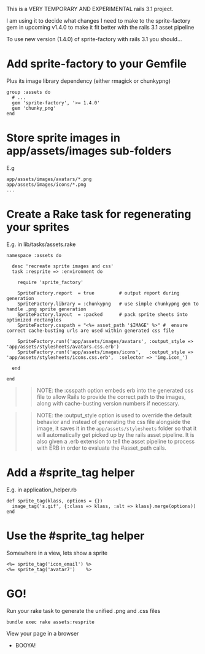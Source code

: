 This is a VERY TEMPORARY AND EXPERIMENTAL rails 3.1 project.

I am using it to decide what changes I need to make to the sprite-factory
gem in upcoming v1.4.0 to make it fit better with the rails 3.1 asset pipeline

To use new version (1.4.0) of sprite-factory with rails 3.1 you should...

Add sprite-factory to your Gemfile
==================================

Plus its image library dependency (either rmagick or chunkypng)

    group :assets do
      # ...
      gem 'sprite-factory', '>= 1.4.0'
      gem 'chunky_png'
    end

Store sprite images in app/assets/images sub-folders
====================================================

E.g

    app/assets/images/avatars/*.png
    app/assets/images/icons/*.png
    ...

Create a Rake task for regenerating your sprites
================================================

E.g. in lib/tasks/assets.rake

    namespace :assets do

      desc 'recreate sprite images and css'
      task :resprite => :environment do 
        
        require 'sprite_factory'
        
        SpriteFactory.report  = true         # output report during generation
        SpriteFactory.library = :chunkypng   # use simple chunkypng gem to handle .png sprite generation
        SpriteFactory.layout  = :packed      # pack sprite sheets into optimized rectangles
        SpriteFactory.csspath = "<%= asset_path '$IMAGE' %>" #  ensure correct cache-busting urls are used within generated css file

        SpriteFactory.run!('app/assets/images/avatars', :output_style => 'app/assets/stylesheets/avatars.css.erb')
        SpriteFactory.run!('app/assets/images/icons',   :output_style => 'app/assets/stylesheets/icons.css.erb',  :selector => 'img.icon_')
      
      end

    end

>> NOTE: the :csspath option embeds erb into the generated css file to allow Rails to
   provide the correct path to the images, along with cache-busting version numbers
   if necessary.

>> NOTE: the :output_style option is used to override the default behavior and instead of
   generating the css file alongside the image, it saves it in the `app/assets/stylesheets` folder
   so that it will automatically get picked up by the rails asset pipeline. It is also given a
   .erb extension to tell the asset pipeline to process with ERB in order to evaluate the
   #asset_path calls. 

Add a #sprite_tag helper
========================

E.g. in application_helper.rb

    def sprite_tag(klass, options = {})
      image_tag('s.gif', {:class => klass, :alt => klass}.merge(options))
    end

Use the #sprite_tag helper
==========================

Somewhere in a view, lets show a sprite

    <%= sprite_tag('icon_email') %>
    <%= sprite_tag('avatar7')    %>

GO!
==

Run your rake task to generate the unified .png and .css files

    bundle exec rake assets:resprite

View your page in a browser

 * BOOYA!


